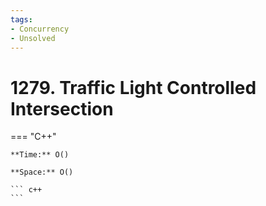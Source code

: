 ```yaml
---
tags:
- Concurrency
- Unsolved
---
```



# 1279. Traffic Light Controlled Intersection

=== "C++"

    **Time:** O()

    **Space:** O()

    ``` c++
    ```